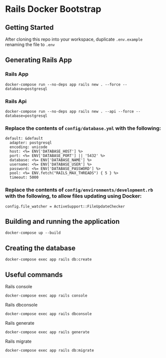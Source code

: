 # Rails Docker Bootstrap

## Getting Started
After cloning this repo into your workspace, duplicate `.env.example` renaming the file to `.env`

## Generating Rails App

### Rails App
```
docker-compose run --no-deps app rails new . --force --database=postgresql
```

### Rails Api
```
docker-compose run --no-deps app rails new . --api --force --database=postgresql
```

### Replace the contents of `config/database.yml` with the following:
```
default: &default
  adapter: postgresql
  encoding: unicode
  host: <%= ENV['DATABASE_HOST'] %>
  port: <%= ENV['DATABASE_PORT'] || '5432' %>
  database: <%= ENV['DATABASE_NAME'] %>
  username: <%= ENV['DATABASE_USER'] %>
  password: <%= ENV['DATABASE_PASSWORD'] %>
  pool: <%= ENV.fetch("RAILS_MAX_THREADS") { 5 } %>
  timeout: 5000
```

### Replace the contents of `config/environments/development.rb` with the following, to allow files updating using Docker:
```
config.file_watcher = ActiveSupport::FileUpdateChecker
```

## Building and running the application
```
docker-compose up --build
```

## Creating the database
```
docker-compose exec app rails db:create
```

## Useful commands

Rails console
```
docker-compose exec app rails console
```

Rails dbconsole
```
docker-compose exec app rails dbconsole
```

Rails generate
```
docker-compose exec app rails generate
```

Rails migrate
```
docker-compose exec app rails db:migrate
```
